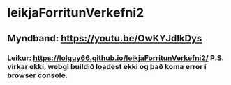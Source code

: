 # leikjaForritunVerkefni2

## Myndband: https://youtu.be/OwKYJdIkDys
### Leikur: https://lolguy66.github.io/leikjaForritunVerkefni2/ P.S. virkar ekki, webgl buildið loadest ekki og það koma error í browser console.



